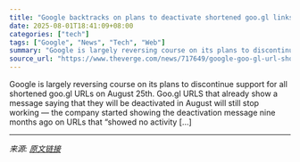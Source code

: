 ```yaml
---
title: "Google backtracks on plans to deactivate shortened goo.gl links"
date: 2025-08-01T18:41:09+08:00
categories: ["tech"]
tags: ["Google", "News", "Tech", "Web"]
summary: "Google is largely reversing course on its plans to discontinue support for all shortened goo.gl URLs on August 25th. Goo.gl URLS that already show a message saying that they will be deactivated in Aug"
source_url: "https://www.theverge.com/news/717649/google-goo-gl-url-shortener-links-backtrack"
---
```


Google is largely reversing course on its plans to discontinue support for all shortened goo.gl URLs on August 25th. Goo.gl URLS that already show a message saying that they will be deactivated in August will still stop working — the company started showing the deactivation message nine months ago on URLs that “showed no activity [&#8230;]

---

*来源: [原文链接](https://www.theverge.com/news/717649/google-goo-gl-url-shortener-links-backtrack)*
